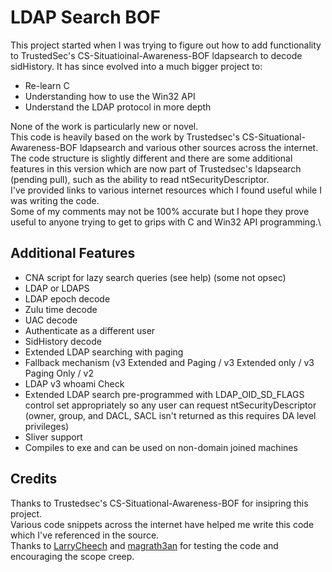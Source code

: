 # LDAP Search BOF
This project started when I was trying to figure out how to add functionality to TrustedSec's CS-Situatioinal-Awareness-BOF ldapsearch to decode sidHistory.
It has since evolved into a much bigger project to:
- Re-learn C
- Understanding how to use the Win32 API
- Understand the LDAP protocol in more depth

None of the work is particularly new or novel.\
This code is heavily based on the work by Trustedsec's CS-Situational-Awareness-BOF ldapsearch and various other sources across the internet.\
The code structure is slightly different and there are some additional features in this version which are now part of Trustedsec's ldapsearch (pending pull), such as the ability to read ntSecurityDescriptor.\
I've provided links to various internet resources which I found useful while I was writing the code.\
Some of my comments may not be 100% accurate but I hope they prove useful to anyone trying to get to grips with C and Win32 API programming.\

## Additional Features
- CNA script for lazy search queries (see help) (some not opsec)
- LDAP or LDAPS
- LDAP epoch decode
- Zulu time decode
- UAC decode
- Authenticate as a different user
- SidHistory decode
- Extended LDAP searching with paging
- Fallback mechanism (v3 Extended and Paging / v3 Extended only / v3 Paging Only / v2
- LDAP v3 whoami Check
- Extended LDAP search pre-programmed with LDAP_OID_SD_FLAGS control set appropriately so any user can request ntSecurityDescriptor (owner, group, and DACL, SACL isn't returned as this requires DA level privileges)
- Sliver support
- Compiles to exe and can be used on non-domain joined machines

## Credits
Thanks to Trustedsec's CS-Situational-Awareness-BOF for insipring this project.\
Various code snippets across the internet have helped me write this code which I've referenced in the source.\
Thanks to [LarryCheech](https://github.com/LarryCheech) and [magrath3an](https://github.com/magrath3an) for testing the code and encouraging the scope creep.
